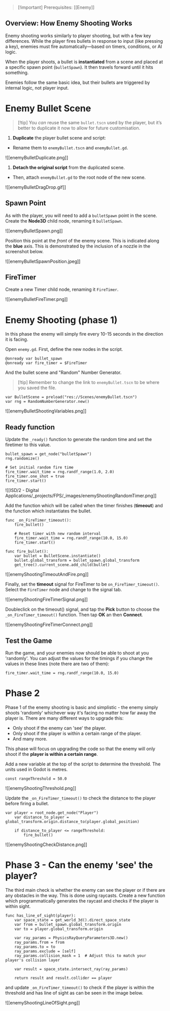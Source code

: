 > [!important] Prerequisites: [[Enemy]]

## Overview: How Enemy Shooting Works

Enemy shooting works similarly to player shooting, but with a few key differences. While the player fires bullets in response to input (like pressing a key), enemies must fire automatically—based on timers, conditions, or AI logic.

When the player shoots, a bullet is **instantiated** from a scene and placed at a specific spawn point (`bulletSpawn`). It then travels forward until it hits something.

Enemies follow the same basic idea, but their bullets are triggered by internal logic, not player input.

# Enemy Bullet Scene

> [!tip] You _can_ reuse the same `bullet.tscn` used by the player, but it’s better to duplicate it now to allow for future customisation.

1. **Duplicate** the player bullet scene and script:
- Rename them to `enemyBullet.tscn` and `enemyBullet.gd`.

![[enemyBulletDuplicate.png]]

1. **Detach the original script** from the duplicated scene.
- Then, attach `enemyBullet.gd` to the root node of the new scene.

![[enemyBulletDragDrop.gif]]

## Spawn Point

As with the player, you will need to add a `bulletSpawn` point in the scene. Create the **Node3D** child node, renaming it `bulletSpawn`.

![[enemyBulletSpawn.png]]

Position this point at the *front* of the enemy scene. This is indicated along the **blue** axis. This is demonstrated by the inclusion of a nozzle in the screenshot below.

![[enemyBulletSpawnPosition.jpeg]]

## FireTimer

Create a new Timer child node, renaming it `FireTimer`.

![[enemyBulletFireTimer.png]]

# Enemy Shooting (phase 1)

In this phase the enemy will simply fire every 10-15 seconds in the direction it is facing.

Open `enemy.gd`. First, define the new nodes in the script.

```gdscript
@onready var bullet_spawn
@onready var fire_timer = $FireTimer
```

And the bullet scene and "Random" Number Generator.

>[!tip] Remember to change the link to `enemyBullet.tscn` to be where you saved the file.

```
var BulletScene = preload("res://Scenes/enemyBullet.tscn")
var rng = RandomNumberGenerator.new()
```

![[enemyBulletShootingVariables.png]]

## Ready function

Update the `_ready()` function to generate the random time and set the firetimer to this value.

```gdscript
bullet_spawn = get_node("bulletSpawn")
rng.randomize()

# Set initial random fire time
fire_timer.wait_time = rng.randf_range(1.0, 2.0)
fire_timer.one_shot = true
fire_timer.start()

```

![[ISD/2 - Digital Applications/_projects/FPS/_images/enemyShootingRandomTimer.png]]

Add the function which will be called when the timer finishes (**timeout**) and the function which instantiates the bullet.

```gdscript
func _on_FireTimer_timeout():
	fire_bullet()

	# Reset timer with new random interval
	fire_timer.wait_time = rng.randf_range(10.0, 15.0)
	fire_timer.start()

func fire_bullet():
	var bullet = BulletScene.instantiate()
	bullet.global_transform = bullet_spawn.global_transform
	get_tree().current_scene.add_child(bullet)
```

![[enemyShootingTimeoutAndFire.png]]


Finally, set the **timeout** signal for FireTimer to be `on_FireTimer_timeout()`. Select the `FireTimer` node and change to the signal tab.

![[enemyShootingFireTimerSignal.png]]

Doubleclick on the timeout() signal, and tap the **Pick** button to choose the `_on_FireTimer_timeout()` function. Then tap **OK** an then **Connect**.

![[enemyShootingFireTimerConnect.png]]

## Test the Game

Run the game, and your enemies now should be able to shoot at you 'randomly'. You can adjust the values for the timings if you change the values in these lines (note there are two of them):

```gdscript
fire_timer.wait_time = rng.randf_range(10.0, 15.0)
```

# Phase 2

Phase 1 of the enemy shooting is basic and simplistic - the enemy simply shoots 'randomly' whichever way it's facing no matter how far away the player is. There are many different ways to upgrade this:
- Only shoot if the enemy can 'see' the player.
- Only shoot if the player is within a certain range of the player.
- And many more.

This phase will focus on upgrading the code so that the enemy will only shoot if the **player is within a certain range**.

Add a new variable at the top of the script to determine the threshold. The units used in Godot is metres.

```gdscript
const rangeThreshold = 50.0
```

![[enemyShootingThreshold.png]]

Update the `_on_FireTimer_timeout()` to check the distance to the player before firing a bullet.

```gdscript
var player = root_node.get_node("Player")
	var distance_to_player = global_transform.origin.distance_to(player.global_position)
		
	if distance_to_player <= rangeThreshold:
		fire_bullet()
```

![[enemyShootingCheckDistance.png]]

# Phase 3 - Can the enemy 'see' the player?

The third main check is whether the enemy can see the player or if there are any obstacles in the way. This is done using raycasts. Create a new function which programmatically generates the raycast and checks if the player is within sight.

```gdscript
func has_line_of_sight(player):
	var space_state = get_world_3d().direct_space_state
	var from = bullet_spawn.global_transform.origin
	var to = player.global_transform.origin

	var ray_params = PhysicsRayQueryParameters3D.new()
	ray_params.from = from
	ray_params.to = to
	ray_params.exclude = [self]
	ray_params.collision_mask = 1  # Adjust this to match your player's collision layer

	var result = space_state.intersect_ray(ray_params)

	return result and result.collider == player

```

and update `_on_FireTimer_timeout()` to check if the player is within the threshold and has line of sight as can be seen in the image below.

![[enemyShootingLineOfSight.png]]